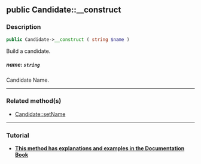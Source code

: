 ## public Candidate::__construct

### Description    

```php
public Candidate->__construct ( string $name )
```

Build a candidate.
    

##### **name:** *```string```*   
Candidate Name.    

---------------------------------------

### Related method(s)      

* [Candidate::setName](../Candidate%20Class/public%20Candidate--setName.md)    

---------------------------------------

### Tutorial

* **[This method has explanations and examples in the Documentation Book](https://www.condorcet.io/3.AsPhpLibrary/4.Candidates)**    
